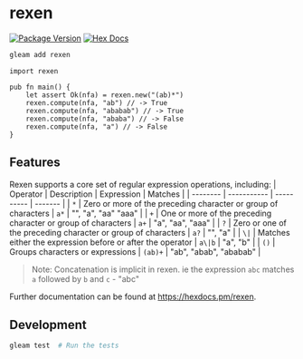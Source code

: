 # rexen

[![Package Version](https://img.shields.io/hexpm/v/rexen)](https://hex.pm/packages/rexen)
[![Hex Docs](https://img.shields.io/badge/hex-docs-ffaff3)](https://hexdocs.pm/rexen/)

```sh
gleam add rexen
```
```gleam
import rexen

pub fn main() {
    let assert Ok(nfa) = rexen.new("(ab)*")
    rexen.compute(nfa, "ab") // -> True
    rexen.compute(nfa, "ababab") // -> True
    rexen.compute(nfa, "ababa") // -> False
    rexen.compute(nfa, "a") // -> False
}
```

## Features
Rexen supports a core set of regular expression operations, including:
| Operator | Description | Expression | Matches |
| -------- | ----------- | ---------- | ------- |
| `*` | Zero or more of the preceding character or group of characters | `a*` | "", "a", "aa" "aaa" |
| `+` | One or more of the preceding character or group of characters | `a+` | "a", "aa", "aaa" |
| `?` | Zero or one of the preceding character or group of characters | `a?` | "", "a" |
| `\|` | Matches either the expression before or after the operator | `a\|b` | "a", "b" |
| `()` | Groups characters or expressions | `(ab)+` | "ab", "abab", "ababab" |

> Note: Concatenation is implicit in rexen. ie the expression `abc` matches `a`
> followed by `b` and `c` - "abc"

Further documentation can be found at <https://hexdocs.pm/rexen>.

## Development

```sh
gleam test  # Run the tests
```
